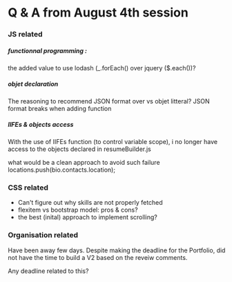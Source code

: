 
# Q & A from August 4th session


### JS related
##### functionnal programming : 
the added value to use lodash (_.forEach() over jquery ($.each())?



##### objet declaration
The reasoning to recommend JSON format over vs objet litteral? JSON format breaks when adding function 

##### IIFEs & objects access  
With the use of IIFEs function (to control variable scope), i no longer have access to the objects declared in resumeBuilder.js

what would be a clean approach to avoid such failure 
    locations.push(bio.contacts.location);


### CSS related 
- Can't figure out why skills are not properly fetched 
- flexitem vs bootstrap model: pros & cons?
- the best (inital) approach to implement scrolling?
 
### Organisation related 
Have been away few days. Despite making the deadline for the Portfolio, did not have the time to 
build a V2 based on the reveiw comments. 

Any deadline related to this?
